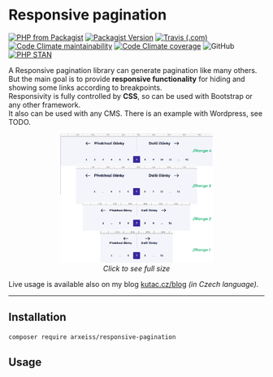 # Responsive pagination

[![PHP from Packagist](https://img.shields.io/packagist/php-v/arxeiss/responsive-pagination)](https://packagist.org/packages/arxeiss/responsive-pagination)
[![Packagist Version](https://img.shields.io/packagist/v/arxeiss/responsive-pagination)](https://packagist.org/packages/arxeiss/responsive-pagination)
[![Travis (.com)](https://img.shields.io/travis/com/arxeiss/responsive-pagination?label=Travis)](https://travis-ci.com/arxeiss/responsive-pagination)
[![Code Climate maintainability](https://img.shields.io/codeclimate/maintainability/arxeiss/responsive-pagination?logo=code-climate)](https://codeclimate.com/github/arxeiss/responsive-pagination)
[![Code Climate coverage](https://img.shields.io/codeclimate/coverage/arxeiss/responsive-pagination?logo=code-climate)](https://codeclimate.com/github/arxeiss/responsive-pagination)
![GitHub](https://img.shields.io/github/license/arxeiss/responsive-pagination)
[![PHP STAN](https://img.shields.io/badge/phpstan-level%208-informational)](https://github.com/phpstan/phpstan)

A Responsive pagination library can generate pagination like many others. But the main goal is to provide **responsive functionality** for hiding and showing some links according to breakpoints.<br>
Responsivity is fully controlled by **CSS**, so can be used with Bootstrap or any other framework.<br>
It also can be used with any CMS. There is an example with Wordpress, see TODO.

<p align="center">
<a href="https://github.com/arxeiss/responsive-pagination/blob/master/docs/responzive-pagination-screen.png?raw=true"><img src="https://github.com/arxeiss/responsive-pagination/blob/master/docs/responzive-pagination-screen.png?raw=true" alt="Responsive pagination screenshot" width="300"></a><br>
<em>Click to see full size</em>
</p>

Live usage is available also on my blog [kutac.cz/blog](https://www.kutac.cz/blog?strana=7) *(in Czech language)*.

---

## Installation

```bash
composer require arxeiss/responsive-pagination
```

## Usage
